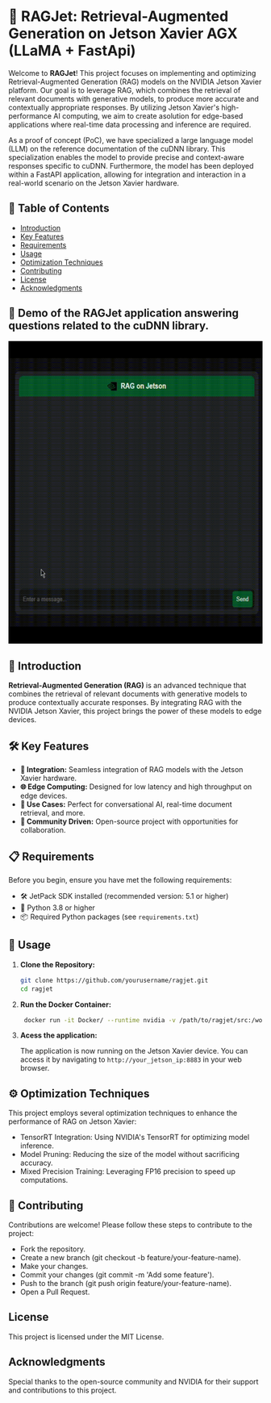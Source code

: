# 🚀 RAGJet: Retrieval-Augmented Generation on Jetson Xavier AGX (LLaMA + FastApi)

Welcome to **RAGJet**! This project focuses on implementing and optimizing Retrieval-Augmented Generation (RAG) models on the NVIDIA Jetson Xavier platform. Our goal is to leverage RAG, which combines the retrieval of relevant documents with generative models, to produce more accurate and contextually appropriate responses. By utilizing Jetson Xavier's high-performance AI computing, we aim to create asolution for edge-based applications where real-time data processing and inference are required.

As a proof of concept (PoC), we have specialized a large language model (LLM) on the reference documentation of the cuDNN library. This specialization enables the model to provide precise and context-aware responses specific to cuDNN. Furthermore, the model has been deployed within a FastAPI application, allowing for integration and interaction in a real-world scenario on the Jetson Xavier hardware.

## 📑 Table of Contents

- [Introduction](#introduction)
- [Key Features](#key-features)
- [Requirements](#requirements)
- [Usage](#usage)
- [Optimization Techniques](#optimization-techniques)
- [Contributing](#contributing)
- [License](#license)
- [Acknowledgments](#acknowledgments)

## 🤖 Demo of the RAGJet application answering questions related to the cuDNN library.

<div style="text-align: center;">
   <img src="demo.gif" alt="Descrição do GIF" width="600" height="600">
</div>

## 🌟 Introduction

**Retrieval-Augmented Generation (RAG)** is an advanced technique that combines the retrieval of relevant documents with generative models to produce contextually accurate responses. By integrating RAG with the NVIDIA Jetson Xavier, this project brings the power of these models to edge devices.

## 🛠️ Key Features

- **🔌 Integration:** Seamless integration of RAG models with the Jetson Xavier hardware.
- **🌐 Edge Computing:** Designed for low latency and high throughput on edge devices.
- **💬 Use Cases:** Perfect for conversational AI, real-time document retrieval, and more.
- **🤝 Community Driven:** Open-source project with opportunities for collaboration.

## 📋 Requirements

Before you begin, ensure you have met the following requirements:

- 🛠️ JetPack SDK installed (recommended version: 5.1 or higher)
- 🐍 Python 3.8 or higher
- 📦 Required Python packages (see `requirements.txt`)

## 🚀 Usage

1. **Clone the Repository:**

   ```bash
   git clone https://github.com/yourusername/ragjet.git
   cd ragjet
    ```

2. **Run the Docker Container:**

   ```bash
    docker run -it Docker/ --runtime nvidia -v /path/to/ragjet/src:/workspace
    ```
3. **Acess the application:**

   The application is now running on the Jetson Xavier device. You can access it by navigating to `http://your_jetson_ip:8883` in your web browser.

## ⚙️ Optimization Techniques
This project employs several optimization techniques to enhance the performance of RAG on Jetson Xavier:

* TensorRT Integration: Using NVIDIA's TensorRT for optimizing model inference.
* Model Pruning: Reducing the size of the model without sacrificing accuracy.
* Mixed Precision Training: Leveraging FP16 precision to speed up computations.

## 🤝 Contributing

Contributions are welcome! Please follow these steps to contribute to the project:

* Fork the repository.
* Create a new branch (git checkout -b feature/your-feature-name).
* Make your changes.
* Commit your changes (git commit -m 'Add some feature').
* Push to the branch (git push origin feature/your-feature-name).
* Open a Pull Request.

## License

This project is licensed under the MIT License.

## Acknowledgments
Special thanks to the open-source community and NVIDIA for their support and contributions to this project.
